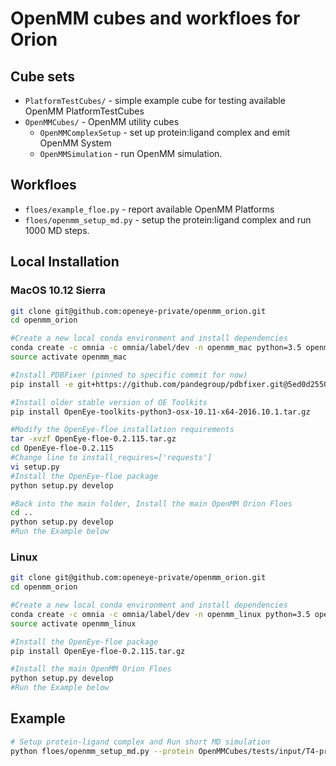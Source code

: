 # OpenMM cubes and workfloes for Orion

## Cube sets

* `PlatformTestCubes/` - simple example cube for testing available OpenMM PlatformTestCubes
* `OpenMMCubes/` - OpenMM utility cubes
  * `OpenMMComplexSetup` - set up protein:ligand complex and emit OpenMM System
  * `OpenMMSimulation` - run OpenMM simulation.

## Workfloes

* `floes/example_floe.py` - report available OpenMM Platforms
* `floes/openmm_setup_md.py` - setup the protein:ligand complex and run 1000 MD steps.


## Local Installation
### MacOS 10.12 Sierra
```bash
git clone git@github.com:openeye-private/openmm_orion.git
cd openmm_orion 

#Create a new local conda environment and install dependencies
conda create -c omnia -c omnia/label/dev -n openmm_mac python=3.5 openmm==7.0.1 openmoltools==0.7.4 ambermini==16.16.0 smarty==0.1.4 parmed==2.7.1
source activate openmm_mac

#Install PDBFixer (pinned to specific commit for now)
pip install -e git+https://github.com/pandegroup/pdbfixer.git@5ed0d2550b156961ae4de900f33ae6c6120faea7#egg=pdbfixer

#Install older stable version of OE Toolkits
pip install OpenEye-toolkits-python3-osx-10.11-x64-2016.10.1.tar.gz

#Modify the OpenEye-floe installation requirements
tar -xvzf OpenEye-floe-0.2.115.tar.gz
cd OpenEye-floe-0.2.115
#Change line to install_requires=['requests']
vi setup.py
#Install the OpenEye-floe package
python setup.py develop

#Back into the main folder, Install the main OpenMM Orion Floes
cd ..
python setup.py develop
#Run the Example below
```

### Linux
```bash
git clone git@github.com:openeye-private/openmm_orion.git
cd openmm_orion 

#Create a new local conda environment and install dependencies
conda create -c omnia -c omnia/label/dev -n openmm_linux python=3.5 openmm==7.0.1 openmoltools==0.7.4 ambermini==16.16.0 smarty==0.1.4 parmed==2.7.1 pdbfixer-dev
source activate openmm_linux

#Install the OpenEye-floe package
pip install OpenEye-floe-0.2.115.tar.gz

#Install the main OpenMM Orion Floes
python setup.py develop
#Run the Example below
```

## Example
```bash
# Setup protein-ligand complex and Run short MD simulation
python floes/openmm_setup_md.py --protein OpenMMCubes/tests/input/T4-protein.pdb --ligand OpenMMCubes/tests/input/smirff_mol.oeb.gz

```
